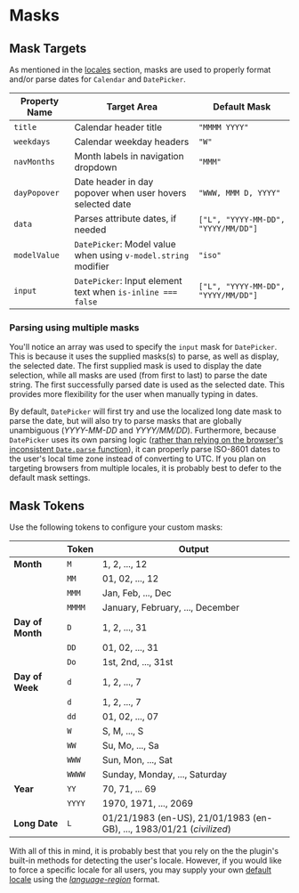 # Masks

## Mask Targets

As mentioned in the [locales](./locales) section,  masks are used to properly format and/or parse dates for `Calendar` and `DatePicker`.

| Property Name | Target Area | Default Mask |
| ------------ | ----------- | -------------- |
| `title` | Calendar header title | `"MMMM YYYY"` |
| `weekdays` | Calendar weekday headers | `"W"` |
| `navMonths` | Month labels in navigation dropdown | `"MMM"` |
| `dayPopover` | Date header in day popover when user hovers selected date | `"WWW, MMM D, YYYY"` |
| `data` | Parses attribute dates, if needed | `["L", "YYYY-MM-DD", "YYYY/MM/DD"]` |
| `modelValue` | `DatePicker`: Model value when using `v-model.string` modifier | `"iso"` |
| `input` | `DatePicker`: Input element text when `is-inline === false` | `["L", "YYYY-MM-DD", "YYYY/MM/DD"]` |

### Parsing using multiple masks

You'll notice an array was used to specify the `input` mask for `DatePicker`. This is because it uses the supplied masks(s) to parse, as well as display, the selected date. The first supplied mask is used to display the date selection, while all masks are used (from first to last) to parse the date string. The first successfully parsed date is used as the selected date. This provides more flexibility for the user when manually typing in dates.

By default, `DatePicker` will first try and use the localized long date mask to parse the date, but will also try to parse masks that are globally unambiguous (*YYYY-MM-DD* and *YYYY/MM/DD*). Furthermore, because `DatePicker` uses its own parsing logic ([rather than relying on the browser's inconsistent `Date.parse` function](http://blog.dygraphs.com/2012/03/javascript-and-dates-what-mess.html)), it can properly parse ISO-8601 dates to the user's local time zone instead of converting to UTC. If you plan on targeting browsers from multiple locales, it is probably best to defer to the default mask settings.

## Mask Tokens

Use the following tokens to configure your custom masks:

| | Token | Output |
| -------- | ----- | ------ |
| **Month** | `M` | 1, 2, ..., 12 |
| | `MM` | 01, 02, ..., 12 |
| | `MMM` | Jan, Feb, ..., Dec |
| | `MMMM` | January, February, ..., December |
| **Day of Month** | `D` | 1, 2, ..., 31 |
| | `DD` | 01, 02, ..., 31 |
| | `Do` | 1st, 2nd, ..., 31st |
| **Day of Week** | `d` | 1, 2, ..., 7 |
| | `d` | 1, 2, ..., 7 |
| | `dd` | 01, 02, ..., 07 |
| | `W` | S, M, ..., S |
| | `WW` | Su, Mo, ..., Sa |
| | `WWW` | Sun, Mon, ..., Sat |
| | `WWWW` | Sunday, Monday, ..., Saturday |
| **Year** | `YY` | 70, 71, ... 69 |
| | `YYYY` | 1970, 1971, ..., 2069 |
| **Long Date** | `L` | 01/21/1983 (en-US), 21/01/1983 (en-GB), ..., 1983/01/21 (*civilized*) |

With all of this in mind, it is probably best that you rely on the the plugin's built-in methods for detecting the user's locale. However, if you would like to force a specific locale for all users, you may supply your own [default locale](#custom-defaults) using the [*language-region*](https://lingohub.com/developers/supported-locales/language-designators-with-regions/) format.